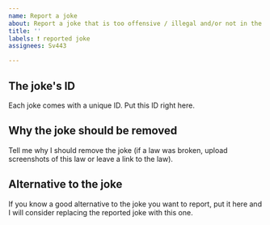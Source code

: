 ```yaml
---
name: Report a joke
about: Report a joke that is too offensive / illegal and/or not in the "Dark" category
title: ''
labels: ❗ reported joke
assignees: Sv443

---
```


## The joke's ID
Each joke comes with a unique ID. Put this ID right here.

## Why the joke should be removed
Tell me why I should remove the joke (if a law was broken, upload screenshots of this law or leave a link to the law).

## Alternative to the joke
If you know a good alternative to the joke you want to report, put it here and I will consider replacing the reported joke with this one.

